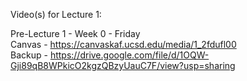 Video(s) for Lecture 1:

Pre-Lecture 1 - Week 0 - Friday  
Canvas - https://canvaskaf.ucsd.edu/media/1_2fdufl00  
Backup - https://drive.google.com/file/d/1OQW-Gji89qB8WPkicO2kgzQBzyUauC7F/view?usp=sharing
